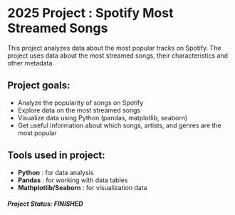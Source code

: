 # 2025 Project : Spotify Most Streamed Songs
This project analyzes data about the most popular tracks on Spotify. The project uses data about the most streamed songs, their characteristics and other metadata.
## Project goals:
- Analyze the popularity of songs on Spotify
- Explore data on the most streamed songs
- Visualize data using Python (pandas, matplotlib, seaborn)
- Get useful information about which songs, artists, and genres are the most popular
## Tools used in project:
- **Python** : for data analysis
- **Pandas** : for working with data tables
- **Mathplotlib/Seaborn** : for visualization data
  
##### *Project Status: FINISHED*
